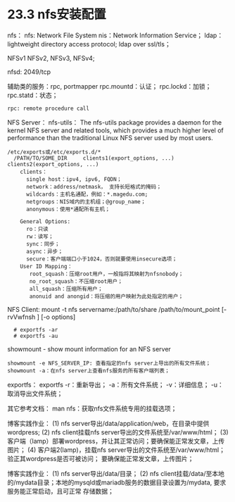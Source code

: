 # 23.3 nfs安装配置
nfs：
  nfs: Network File System
    nis：Network Information Service；
    ldap：lightweight directory access protocol; ldap over ssl/tls；

  NFSv1
  NFSv2, NFSv3, NFSv4;

  nfsd: 2049/tcp

  辅助类的服务：rpc, portmapper
    rpc.mountd：认证；
    rpc.lockd：加锁；
    rpc.statd：状态；

    rpc: remote procedure call



  NFS  Server：
    nfs-utils：
      The nfs-utils package provides a daemon for the kernel NFS server and related tools, which provides a much higher level of performance than the traditional Linux NFS server used by most users.

    /etc/exports或/etc/exports.d/*
      /PATH/TO/SOME_DIR 	clients1(export_options, ...)  clients2(export_options, ...)
        clients：
          single host：ipv4, ipv6, FQDN；
          network：address/netmask， 支持长短格式的掩码；
          wildcards：主机名通配，例如：*.magedu.com;
          netgroups：NIS域内的主机组；@group_name；
          anonymous：使用*通配所有主机；

        General Options:
          ro：只读
          rw：读写；
          sync：同步；
          async：异步；
          secure：客户端端口小于1024，否则就要使用insecure选项；
        User ID Mapping：
           root_squash：压缩root用户，一般指将其映射为nfsnobody；
           no_root_squash：不压缩root用户；
           all_squash：压缩所有用户；
           anonuid and anongid：将压缩的用户映射为此处指定的用户；

  NFS Client:
    mount -t nfs servername:/path/to/share /path/to/mount_point  [-rvVwfnsh ] [-o options]

      # exportfs -ar
      # exportfs -au

   showmount - show mount information for an NFS server

    showmount -e NFS_SERVER_IP: 查看指定的nfs server上导出的所有文件系统；
    showmount -a：在nfs server上查看nfs服务的所有客户端列表；

  exportfs：
    exportfs
      -r：重新导出；
      -a：所有文件系统；
      -v：详细信息；
      -u：取消导出文件系统；


  其它参考文档：
    man nfs：获取nfs文件系统专用的挂载选项；


博客实践作业：
  (1) nfs server导出/data/application/web，在目录中提供wordpress;
  (2) nfs client挂载nfs server导出的文件系统至/var/www/html；
  (3) 客户端（lamp）部署wordpress，并让其正常访问；要确保能正常发文章，上传图片；
  (4) 客户端2(lamp)，挂载nfs server导出的文件系统至/var/www/html；验正其wordpress是否可被访问； 要确保能正常发文章，上传图片；

博客实践作业：
  (1) nfs server导出/data/目录；
  (2) nfs client挂载/data/至本地的/mydata目录；本地的mysqld或mariadb服务的数据目录设置为/mydata, 要求服务能正常启动，且可正常 存储数据；
  
